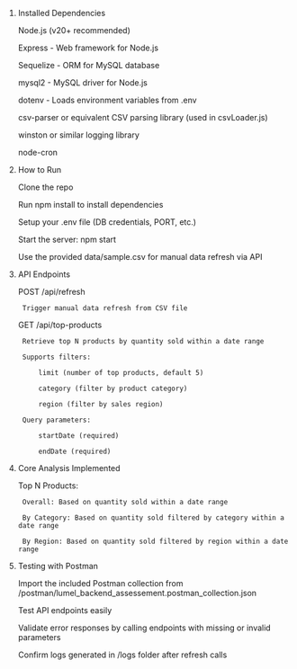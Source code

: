 
1)  Installed Dependencies

    Node.js (v20+ recommended)

    Express - Web framework for Node.js

    Sequelize - ORM for MySQL database

    mysql2 - MySQL driver for Node.js

    dotenv - Loads environment variables from .env

    csv-parser or equivalent CSV parsing library (used in csvLoader.js)

    winston or similar logging library 

    node-cron  


2) How to Run

    Clone the repo

    Run npm install to install dependencies

    Setup your .env file (DB credentials, PORT, etc.)

    Start the server: npm start

    Use the provided data/sample.csv for manual data refresh via API 

3) API Endpoints

    POST /api/refresh

        Trigger manual data refresh from CSV file

    GET /api/top-products

        Retrieve top N products by quantity sold within a date range

        Supports filters:

            limit (number of top products, default 5)

            category (filter by product category)

            region (filter by sales region)

        Query parameters:

            startDate (required)

            endDate (required)

4) Core Analysis Implemented

    Top N Products:

        Overall: Based on quantity sold within a date range

        By Category: Based on quantity sold filtered by category within a date range

        By Region: Based on quantity sold filtered by region within a date range

5) Testing with Postman

    Import the included Postman collection from /postman/lumel_backend_assessement.postman_collection.json

    Test API endpoints easily

    Validate error responses by calling endpoints with missing or invalid parameters

    Confirm logs generated in /logs folder after refresh calls